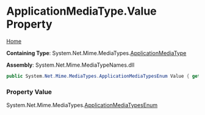 # ApplicationMediaType\.Value Property

[Home](../../../README.md)

**Containing Type**: System\.Net\.Mime\.MediaTypes\.[ApplicationMediaType](../README.md)

**Assembly**: System\.Net\.Mime\.MediaTypeNames\.dll

```csharp
public System.Net.Mime.MediaTypes.ApplicationMediaTypesEnum Value { get; private set; }
```

### Property Value

System\.Net\.Mime\.MediaTypes\.[ApplicationMediaTypesEnum](../../ApplicationMediaTypesEnum/README.md)

